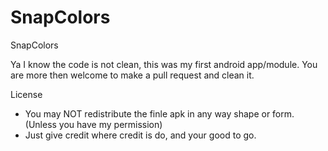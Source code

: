 # SnapColors
SnapColors

Ya I know the code is not clean, this was my first android app/module. You are more then welcome to make a pull request and clean it.

License
- You may NOT redistribute the finle apk in any way shape or form. (Unless you have my permission)
- Just give credit where credit is do, and your good to go.